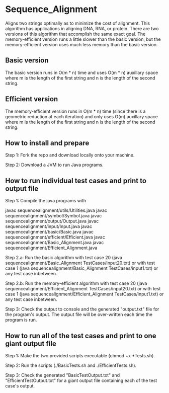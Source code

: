 # Sequence_Alignment
Aligns two strings optimally as to minimize the cost of alignment. This algorithm has applications in aligning DNA, RNA, or protein. There are two versions of this algorithm that accomplish the same exact goal. The memory-efficient version runs a little slower than the basic version, but the memory-efficient version uses much less memory than the basic version. 

## Basic version
The basic version runs in O(m * n) time and uses O(m * n) auxillary space where m is the length of the first string and n is the length of the second string.

## Efficient version
The memory-efficient version runs in O(m * n) time (since there is a geometric reduction at each iteration) and only uses O(m) auxillary space where m is the length of the first string and n is the length of the second string.

## How to install and prepare
Step 1: Fork the repo and download locally onto your machine.

Step 2: Download a JVM to run Java programs.

## How to run individual test cases and print to output file

Step 1: Compile the java programs with 

javac sequencealignment/utils/Utilities.java
javac sequencealignment/symbol/Symbol.java
javac sequencealignment/output/Output.java
javac sequencealignment/input/Input.java
javac sequencealignment/basic/Basic.java
javac sequencealignment/efficient/Efficient.java
javac sequencealignment/Basic_Alignment.java
javac sequencealignment/Efficient_Alignment.java

Step 2.a: Run the basic algorithm with test case 20 (java sequencealignment/Basic_Alignment TestCases/input20.txt) or with test case 1 (java sequencealignment/Basic_Alignment TestCases/input1.txt) or any test case inbetween.

Step 2.b: Run the memory-efficient algorithm with test case 20 (java sequencealignment/Efficient_Alignment TestCases/input20.txt) or with test case 1 (java sequencealignment/Efficient_Alignment TestCases/input1.txt) or any test case inbetween.

Step 3: Check the output to console and the generated "output.txt" file for the program's output. The output file will be over-written each time the program is run.

## How to run all of the test cases and print to one giant output file

Step 1: Make the two provided scripts executable (chmod +x *Tests.sh).

Step 2: Run the scripts (./BasicTests.sh and ./EfficientTests.sh).

Step 3: Check the generated "BasicTestOutput.txt" and "EfficientTestOutput.txt" for a giant output file containing each of the test case's output.

